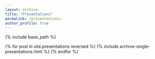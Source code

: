 ```yaml
---
layout: archive
title: "Presentations"
permalink: /presentations/
author_profile: true
---
```


{% include base_path %}

{% for post in site.presentations reversed %}
  {% include archive-single-presentations.html %}
{% endfor %}

